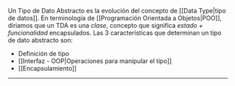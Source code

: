 Un Tipo de Dato Abstracto es la evolución del concepto de [[Data Type|tipo de datos]]. 
En terminología de [[Programación Orientada a Objetos|POO]], diriamos que un TDA es una *clase*, concepto que significa *estado + funcionalidad* encapsulados.
Las 3 características que determinan un tipo de dato abstracto son:
- Definición de tipo
- [[Interfaz - OOP|Operaciones para manipular el tipo]]
- [[Encapsulamiento]]
***
